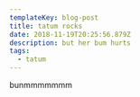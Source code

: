 ```yaml
---
templateKey: blog-post
title: tatum rocks
date: 2018-11-19T20:25:56.879Z
description: but her bum hurts
tags:
  - tatum
---
```

bunmmmmmmm
